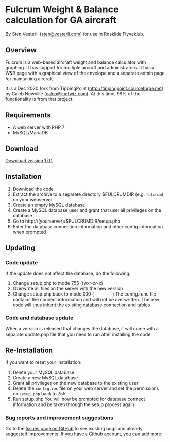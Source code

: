 # Fulcrum Weight &amp; Balance calculation for GA aircraft

By Sten Vesterli (<sten@vesterli.com>) for use in Roskilde Flyveklub.

## Overview
Fulcrum is a web-based aircraft weight and balance calculator with graphing. It has support for multiple aircraft and administrators. It has a W&B page with a graphical view of the envelope and a separate admin page for maintaining aircraft.

It is a Dec 2020 fork from TippingPoint (http://tippingpoint.sourceforge.net) by Caleb Newville (<caleb@inetwiz.com>). At this time, 99% of the functionality is from that project.

## Requirements
* A web server with PHP 7
* MySQL/MariaDB

## Download
[Download version 1.0.1](https://github.com/vesterli/fulcrum-wb/archive/v1.0.1.zip)

## Installation
1. Download the code
2. Extract the archive to a separate directory $FULCRUMDIR (e.g. `fulcrum`) on your webserver
3. Create an empty MySQL database
4. Create a MySQL database user and grant that user all privileges on the database
5. Go to http://(yourserver)/$FULCRUMDIR/setup.php
6. Enter the database connection information and other config information when prompted

## Updating

### Code update
If the update does not affect the database, do the following:
1. Change setup.php to mode 755 (rwxr-xr-x)
2. Overwrite all files on the server with the new version
3. Change setup.php back to mode 000 (---------)
The config.func file contains the connect information and will not be overwritten. The new code will thus
inherit the existing database connection and tables

### Code and database update
When a version is released that changes the database, it will come with a separate update.php file that you need to run after installing the code.

## Re-Installation
If you want to reset your installation:
1. Delete your MySQL database
2. Create a new MySQL database
3. Grant all privileges on the new database to the existing user
4. Delete the `config.inc` file on your web server and set the permissions on `setup.php` back to 755.
5. Run setup.php
You will now be prompted for database connect information and be taken through the setup process again.


### Bug reports and improvement suggestions
Go to the [Issues page on GitHub](https://github.com/vesterli/fulcrum-wb/issues) to see existing bugs and already suggested improvements. If you have a Github account, you can add more.

